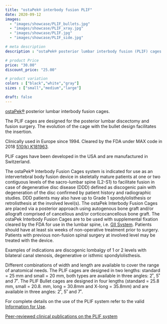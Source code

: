 ```yaml
---
title: "ostaPek® interbody fusion PLIF"
date: 2020-09-12
images: 
  - "images/showcase/PLIF_bullets.jpg"
  - "images/showcase/PLIF_xray.jpg"
  - "images/showcase/PLIF.jpg"
  - "images/showcase/PLIF_side.jpg"

# meta description
description : "ostaPek® posterior lumbar interbody fusion (PLIF) cages for spine fusion."

# product Price
price: "30.00"
discount_price: "25.00"

# product variation
colors : ["black","white","gray"]
sizes : ["small","medium","large"]

draft: false
---
```


[ostaPek®](https://spinenuances.com/ostapek) posterior lumbar interbody fusion cages.

The PLIF cages are designed for the posterior lumbar discectomy and fusion surgery. The evolution of the cage with the bullet design facilitates the insertion.

Clinically used in Europe since 1994. Cleared by the FDA under MAX code in 2018 [510(k) K181963](https://www.accessdata.fda.gov/cdrh_docs/pdf18/K181963.pdf).

PLIF cages have been developed in the USA and are manufactured in Switzerland.

The ostaPek® Interbody Fusion Cages system is indicated for use as an intervertebral body fusion device in skeletally mature patients at one or two contiguous levels of the sacro-lumbar spine (L2-S1) to facilitate fusion in case of degenerative disc disease (DDD) defined as discogenic pain with degeneration of the disc confirmed by patient history and radiographic studies. DDD patients may also have up to Grade 1 spondylolisthesis or retrolisthesis at the involved level(s). 
The ostaPek Interbody Fusion Cages are placed via a posterior approach using autogenous bone graft and/or allograft comprised of cancellous and/or corticocancellous bone graft. The ostaPek Interbody Fusion Cages are to be used with supplemental fixation cleared by the FDA for use in the lumbar spine, i.e. [GII System](https://spinenuances.com/products/evos_gii_pedicle_fixation). Patients should have at least six weeks of non-operative treatment prior to surgery. Patients with previous non-fusion spinal surgery at involved level may be treated with the device.

Examples of indications are discogenic lombalgy of 1 or 2 levels with bilateral canal stenosis, degenerative or isthmic spondylolisthesis.

Different combinations of width and length are available to cover the range of anatomical needs. The PLIF cages are designed in two lengths: standard = 25 mm and small = 20 mm, both types are available in three angles: 2˚, 5˚ and 7˚. The PLIF Bullet cages are designed in four lengths (standard = 25.8 mm, small = 20.8. mm, long = 30.8mm and X-long = 35.8mm) and are available in three angles: 2˚, 5˚ and 7˚.

For complete details on the use of the PLIF system refer to the valid  [Information for Use](https://saps2412.github.io/IFUs/US_ostaPek_Interbody_Fusion_Cages_IFU_2018-10.pdf).

[Peer-reviewed clinical publications on the PLIF system](https://spinenuances.com/documents/publications)